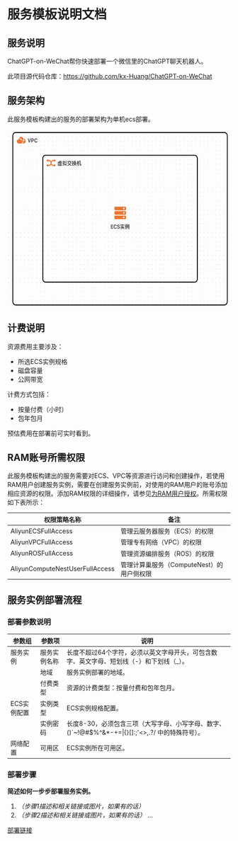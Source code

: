 # 服务模板说明文档

## 服务说明
ChatGPT-on-WeChat帮你快速部署一个微信里的ChatGPT聊天机器人。

此项目源代码仓库：https://github.com/kx-Huang/ChatGPT-on-WeChat

## 服务架构

此服务模板构建出的服务的部署架构为单机ecs部署。

<img src="architecture_ecs_single.png" width="600" height="400" align="bottom"/>

## 计费说明
资源费用主要涉及：
- 所选ECS实例规格
- 磁盘容量
- 公网带宽

计费方式包括：
- 按量付费（小时）
- 包年包月

预估费用在部署前可实时看到。

## RAM账号所需权限

此服务模板构建出的服务需要对ECS、VPC等资源进行访问和创建操作，若使用RAM用户创建服务实例，需要在创建服务实例前，对使用的RAM用户的账号添加相应资源的权限。添加RAM权限的详细操作，请参见[为RAM用户授权](https://help.aliyun.com/document_detail/121945.html)。所需权限如下表所示：

| 权限策略名称                              | 备注                            |
|-------------------------------------|-------------------------------|
| AliyunECSFullAccess                 | 管理云服务器服务（ECS）的权限              |
| AliyunVPCFullAccess                 | 管理专有网络（VPC）的权限                |
| AliyunROSFullAccess                 | 管理资源编排服务（ROS）的权限              |
| AliyunComputeNestUserFullAccess     | 管理计算巢服务（ComputeNest）的用户侧权限    |

## 服务实例部署流程

### 部署参数说明

| 参数组                             | 参数项    | 说明                                                                      |
|---------------------------------|--------|-------------------------------------------------------------------------|
| 服务实例                            | 服务实例名称 | 长度不超过64个字符，必须以英文字母开头，可包含数字、英文字母、短划线（-）和下划线（_）。                          |
|                                 | 地域     | 服务实例部署的地域。                                                              |
|                                 | 付费类型   | 资源的计费类型：按量付费和包年包月。                                                      |
| ECS实例配置                         | 实例类型   | ECS实例规格配置。                                                              |
|                                 | 实例密码   | 长度8-30，必须包含三项（大写字母、小写字母、数字、 ()`~!@#$%^&*-+=&#124;{}[]:;'<>,.?/ 中的特殊符号）。 |
| 网络配置                            | 可用区    | ECS实例所在可用区。                                                             |

### 部署步骤

**简述如何一步步部署服务实例。**  

1. _（步骤1描述和相关链接或图片，如果有的话）_
2. _（步骤2描述和相关链接或图片，如果有的话）_
...

[部署链接](部署链接地址)